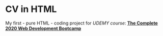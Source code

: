 # CV in HTML

My first - pure HTML - coding project for *UDEMY course*: [**The Complete 2020 Web Development Bootcamp**](https://www.udemy.com/course/the-complete-web-development-bootcamp/)

